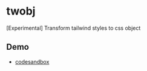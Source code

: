 # twobj

[Experimental] Transform tailwind styles to css object

## Demo

- [codesandbox](https://codesandbox.io/s/tailwind-and-css-in-js-twobj-25t7gj)
